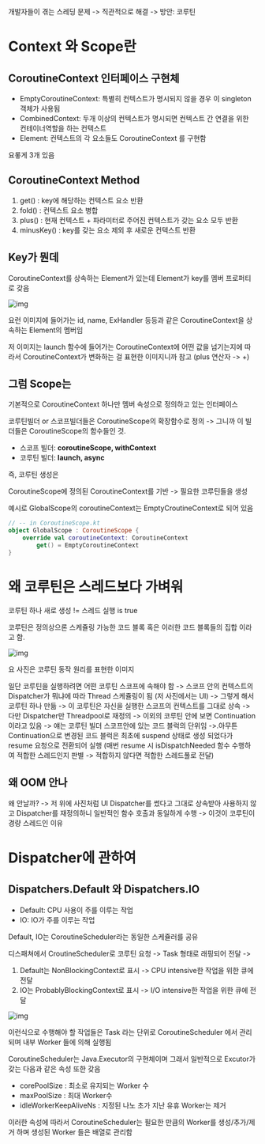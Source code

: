 개발자들이 겪는 스레딩 문제 -> 직관적으로 해결 -> 방안: 코루틴

# Context 와 Scope란

## CoroutineContext 인터페이스 구현체

- EmptyCoroutineContext: 특별히 컨텍스트가 명시되지 않을 경우 이 singleton 객체가 사용됨
- CombinedContext: 두개 이상의 컨텍스트가 명시되면 컨텍스트 간 연결을 위한 컨테이너역할을 하는 컨텍스트
- Element: 컨텍스트의 각 요소들도 CoroutineContext 를 구현함

요롷게 3개 있음

## CoroutineContext Method

1. get() : key에 해당하는 컨텍스트 요소 반환
2.  fold() : 컨텍스트 요소 병합
3. plus() : 현재 컨텍스트 + 파라미터로 주어진 컨텍스트가 갖는 요소 모두 반환
4. minusKey() : key를 갖는 요소 제외 후 새로운 컨텍스트 반환

## Key가 뭔데

CoroutineContext를 상속하는 Element가 있는데 Element가 key를 멤버 프로퍼티로 갖음

![img](https://miro.medium.com/max/700/1*K9Ky5pV6CMvaULvaxenqIQ.png)

요런 이미지에 들어가는 id, name, ExHandler 등등과 같은 CoroutineContext을 상속하는 Element의 멤버임

저 이미지는 launch 함수에 들어가는 CoroutineContext에 어떤 값을 넘기는지에 따라서 CoroutineContext가 변화하는 걸 표현한 이미지니까 참고 (plus 연산자 -> +)



## 그럼 Scope는 

기본적으로 CoroutineContext 하나만 멤버 속성으로 정의하고 있는 인터페이스

코루틴빌더 or 스코프빌더들은 CoroutineScope의 확장함수로 정의 -> 그니까 이 빌더들은 CoroutineScope의 함수들인 것.

* 스코프 빌더: **coroutineScope, withContext**
* 코루틴 빌더: **launch, async**

즉, 코루틴 생성은

CoroutineScope에 정의된 CoroutineContext를 기반 -> 필요한 코루틴들을 생성

예시로 GlobalScope의 coroutineContext는 EmptyCroutineContext로 되어 있음

```kotlin
// -- in CoroutineScope.kt
object GlobalScope : CoroutineScope {
    override val coroutineContext: CoroutineContext
        get() = EmptyCoroutineContext
}
```

# 왜 코루틴은 스레드보다 가벼워

코루틴 하나 새로 생성 != 스레드 실행 is true

코루틴은 정의상으론 스케쥴링 가능한 코드 블록 혹은 이러한 코드 블록들의 집합 이라고 함.

![img](https://miro.medium.com/max/700/1*4m9pERI0yRScxD0iWB_yog.png)

요 사진은 코루틴 동작 원리를 표현한 이미지

일단 코루틴을 실행하려면 어떤 코루틴 스코프에 속해야 함 -> 스코프 안의 컨텍스트의 Dispatcher가 뭐냐에 따라 Thread 스케쥴링이 됨 (저 사진에서는 UI) -> 그렇게 해서 코루틴 하나 만듦 -> 이 코루틴은 자신을 실행한 스코프의 컨텍스트를 그대로 상속 -> 다만 Dispatcher만 Threadpool로 재정의 -> 이외의 코루틴 안에 보면 Continuation이라고 있음 -> 얘는 코루틴 빌더 스코프안에 있는 코드 블럭의 단위임 ->.아무튼 Continuation으로 변경된 코드 블럭은 최초에 suspend 상태로 생성 되었다가 resume 요청으로 전환되어 실행 (매번 resume 시 isDispatchNeeded 함수 수행하여 적합한 스레드인지 판별 -> 적합하지 않다면 적합한 스레드풀로 전달)

## 왜 OOM 안나

왜 안날까? -> 저 위에 사진처럼 UI Dispatcher를 썼다고 그대로 상속받아 사용하지 않고 Dispatcher를 재정의하니 일반적인 함수 호출과 동일하게 수행 -> 이것이 코루틴이 경량 스레드인 이유

# Dispatcher에 관하여

## Dispatchers.Default 와 Dispatchers.IO

* Default: CPU 사용이 주를 이루는 작업
* IO: IO가 주를 이루는 작업

Default, IO는 CoroutineScheduler라는 동일한 스케쥴러를 공유

디스패쳐에서 CroutineScheduler로 코루틴 요청 -> Task 형태로 래핑되어 전달 ->

1. Default는 NonBlockingContext로 표시 -> CPU intensive한 작업을 위한 큐에 전달
2. IO는 ProbablyBlockingContext로 표시 -> I/O intensive한 작업을 위한 큐에 전달

![img](https://miro.medium.com/max/700/1*5AFYbRg6k9JL_CmQhYeH1g.png)

이런식으로 수행해야 할 작업들은 Task 라는 단위로 CoroutineScheduler 에서 관리되며 내부 Worker 들에 의해 실행됨

CoroutineScheduler는 Java.Executor의 구현체이며 그래서 일반적으로 Excutor가 갖는 다음과 같은 속성 또한 갖음

- corePoolSize : 최소로 유지되는 Worker 수
- maxPoolSize : 최대 Worker수
- idleWorkerKeepAliveNs : 지정된 나노 초가 지난 유휴 Worker는 제거

이러한 속성에 따라서 CoroutineScheduler는 필요한 만큼의 Worker를 생성/추가/제거 하며 생성된 Worker 들은 배열로 관리함

























